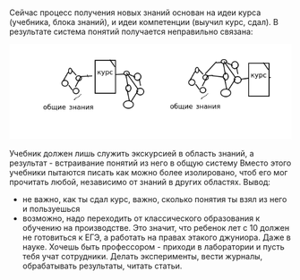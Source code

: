 # 

Сейчас процесс получения новых знаний основан на идеи курса (учебника, блока знаний), и идеи 
компетенции (выучил курс, сдал). В результате система понятий получается неправильно связана:

![](_/.Мысли-об-образовании/1.png)

Учебник должен лишь служить экскурсией в область знаний, а результат - встраивание понятий из него в общую систему
Вместо этого учебники пытаются писать как можно более изолировано, чтоб его мог прочитать любой, 
независимо от знаний в других областях. 
Вывод:
 - не важно, как ты сдал курс, важно, сколько понятия ты взял из него и пользуешься
 - возможно, надо переходить от классического образования к обучению на производстве. Это значит,
что ребенок лет с 10 должен не готовиться к ЕГЭ, а работать на правах этакого джуниора. Даже в науке. Хочешь
быть профессором - приходи в лаборатории и пусть тебя учат сотрудники. Делать эксперименты, вести журналы,
обрабатывать результаты, читать статьи.


